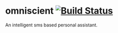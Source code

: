 # omniscient [![Build Status](https://travis-ci.org/zujko/omniscient.svg?branch=master)](https://travis-ci.org/zujko/omniscient)
An intelligent sms based personal assistant. 
